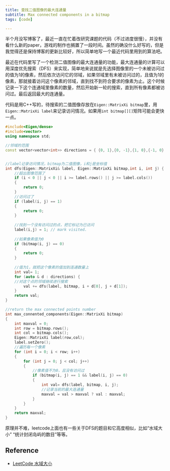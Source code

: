 ```yaml
---
title: 查找二值图像的最大连通量
subtitle: Max connected components in a bitmap
tags: [code]

---
```


半个月没写博客了，最近一直在忙着改研究课题的代码（不过进度很慢），并没有看什么新的paper，游戏的制作也搁置了一段时间。虽然的确没什么好写的，但是我觉得还是保持博客的更新比较好，所以简单地写一个最近代码里用到的算法吧。

最近在代码里写了一个检测二值图像的最大连通量的功能，最大连通量的计算可以用深度优先搜索（DFS）来实现，简单地来说就是先选择图像里的一个未被访问过的值为1的像素，然后依次访问它的邻域，如果邻域里有未被访问过的，且值为1的像素，那就接着访问这个像素的邻域，直到找不到符合要求的像素为止。这个时候记录一下这个连通域里像素的数量，然后开始新一轮的搜索，直到所有像素都被访问过。最后返回最大的连通量。


代码是用C++写的，待搜索的二值图像存放在`Eigen::MatrixXi bitmap`里，用`Eigen::MatrixXi label`来记录访问情况。如果用`int bitmap[][]`矩阵可能会更快一点。

```C++
#include<Eigen/dense>
#include<vector>
using namespace std;

//邻域的范围
const vector<vector<int>> directions = { {0, 1},{0, -1},{1, 0},{-1, 0} };


//label记录访问情况，bitmap为二值图像，i和j是坐标值
int dfs(Eigen::MatrixXi& label, Eigen::MatrixXi bitmap,int i, int j) {
    //超出图像范围了
	if (i < 0 || j < 0 || i >= label.rows() || j >= label.cols())
	{
		return 0;
	}
	//访问过了
	if (label(i, j) == 1)
	{
		return 0;
	}
	
	//找到一个没有访问过的点，把它标记为已访问
	label(i,j) = 1; // mark visited.
	
	//如果像素值为0
	if (bitmap(i, j) == 0)
	{
		return 0;
	}
	
	//值为1，就把这个像素的值加到连通数量上
	int val= 1;
	for (auto & d : directions) {
	//对这个点的邻域继续进行搜索
		val += dfs(label, bitmap, i + d[0], j + d[1]);
	}
	return val;
}

//return the max connected points number
int max_connented_components(Eigen::MatrixXi bitmap)
{
	int maxval = 0;
	int row = bitmap.rows();
	int col = bitmap.cols();
	Eigen::MatrixXi label(row,col);
	label.setZero();
	//遍历每一个像素
	for (int i = 0; i < row; i++)
	{
		for (int j = 0; j < col; j++)
		{
		    //像素值不为0，且没有访问过
			if (bitmap(i, j) == 1 && label(i, j) == 0)
			{
				int val= dfs(label, bitmap, i, j);
				//记录当前的最大连通量
				maxval = val > maxval ? val : maxval; 
			}
		}
	}
	return maxval;
}

```
原理并不难，leetcode上面也有一些关于DFS的题目和它高度相似，比如“水域大小” “统计封闭岛屿的数目”等等。



## Reference
- [LeetCode 水域大小](https://leetcode-cn.com/problems/pond-sizes-lcci/)
